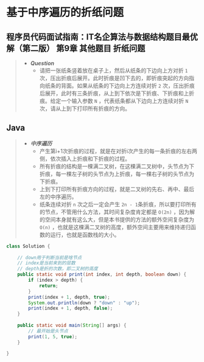 # 基于中序遍历的折纸问题

## 程序员代码面试指南：IT名企算法与数据结构题目最优解（第二版） 第9章 其他题目 折纸问题

> - ***Question***
>   - 请把一张纸条竖着放在桌子上，然后从纸条的下边向上方对折 `1` 次，压出折痕后展开。此时折痕是凹下去的，即折痕突起的方向指向纸条的背面。如果从纸条的下边向上方连续对折 `2` 次，压出折痕后展开，此时有三条折痕，从上到下依次是下折痕、下折痕和上折痕。给定一个输入参数 `N` ，代表纸条都从下边向上方连续对折 `N` 次，请从上到下打印所有折痕的方向。

## Java

> - ***中序遍历***
>   - 产生第i+1次折痕的过程，就是在对折i次产生的每一条折痕的左右两侧，依次插入上折痕和下折痕的过程。
>   - 所有折痕的结构是一棵满二叉树，在这棵满二叉树中，头节点为下折痕，每一棵左子树的头节点为上折痕，每一棵右子树的头节点为下折痕。
>   - 上到下打印所有折痕方向的过程，就是二叉树的先右、再中、最后左的中序遍历。
>   - 纸条连续对折 `n` 次之后一定会产生 `2n - 1`条折痕，所以要打印所有的节点，不管用什么方法，其时间复杂度肯定都是 `O(2n)` ，因为解的空间本身就有这么大，但是本书提供的方法的额外空间复杂度为 `O(n)` ，也就是这棵满二叉树的高度，额外空间主要用来维持递归函数的运行，也就是函数栈的大小。

```java
class Solution {
    
    // down用于判断当前是啥节点
    // index是当前来到的层数
    // depth是折的次数，即二叉树的高度
    public static void print(int index, int depth, boolean down) {
        if (index > depth) {
            return;
        }
        print(index + 1, depth, true);
        System.out.println(down ? "down" : "up");
        print(index + 1, depth, false);
    }
    
    public static void main(String[] args) {
        // 最开始是头节点
        print(1, 5, true);
    }
    
}
```
